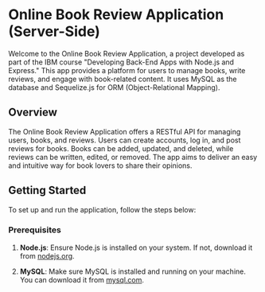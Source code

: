 # Online Book Review Application (Server-Side)

Welcome to the Online Book Review Application, a project developed as part of the IBM course "Developing Back-End Apps with Node.js and Express." This app provides a platform for users to manage books, write reviews, and engage with book-related content. It uses MySQL as the database and Sequelize.js for ORM (Object-Relational Mapping).

## Overview

The Online Book Review Application offers a RESTful API for managing users, books, and reviews. Users can create accounts, log in, and post reviews for books. Books can be added, updated, and deleted, while reviews can be written, edited, or removed. The app aims to deliver an easy and intuitive way for book lovers to share their opinions.

## Getting Started

To set up and run the application, follow the steps below:

### Prerequisites

1. **Node.js**: Ensure Node.js is installed on your system. If not, download it from [nodejs.org](https://nodejs.org/).
   
2. **MySQL**: Make sure MySQL is installed and running on your machine. You can download it from [mysql.com](https://www.mysql.com/).

